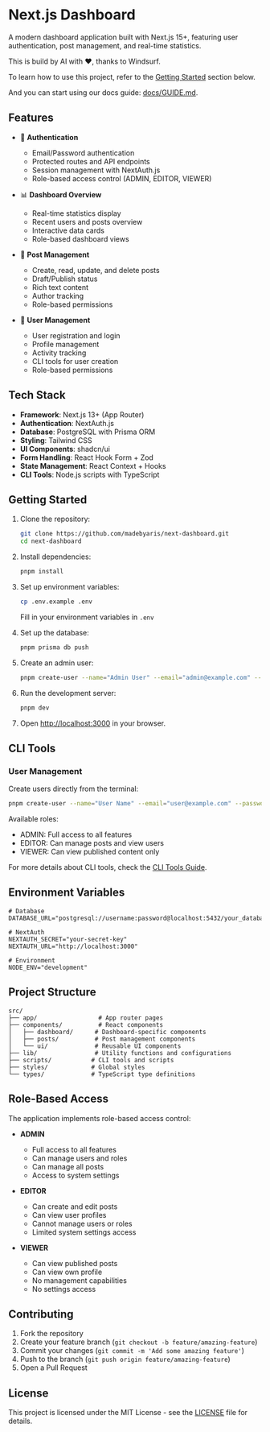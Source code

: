 # Next.js Dashboard

A modern dashboard application built with Next.js 15+, featuring user authentication, post management, and real-time statistics.

This is build by AI with ❤️, thanks to Windsurf.

To learn how to use this project, refer to the [Getting Started](#getting-started) section below.

And you can start using our docs guide:
[docs/GUIDE.md](docs/GUIDE.md).

## Features

- 🔐 **Authentication**
  - Email/Password authentication
  - Protected routes and API endpoints
  - Session management with NextAuth.js
  - Role-based access control (ADMIN, EDITOR, VIEWER)

- 📊 **Dashboard Overview**
  - Real-time statistics display
  - Recent users and posts overview
  - Interactive data cards
  - Role-based dashboard views

- 📝 **Post Management**
  - Create, read, update, and delete posts
  - Draft/Publish status
  - Rich text content
  - Author tracking
  - Role-based permissions

- 👥 **User Management**
  - User registration and login
  - Profile management
  - Activity tracking
  - CLI tools for user creation
  - Role-based permissions

## Tech Stack

- **Framework**: Next.js 13+ (App Router)
- **Authentication**: NextAuth.js
- **Database**: PostgreSQL with Prisma ORM
- **Styling**: Tailwind CSS
- **UI Components**: shadcn/ui
- **Form Handling**: React Hook Form + Zod
- **State Management**: React Context + Hooks
- **CLI Tools**: Node.js scripts with TypeScript

## Getting Started

1. Clone the repository:
   ```bash
   git clone https://github.com/madebyaris/next-dashboard.git
   cd next-dashboard
   ```

2. Install dependencies:
   ```bash
   pnpm install
   ```

3. Set up environment variables:
   ```bash
   cp .env.example .env
   ```
   Fill in your environment variables in `.env`

4. Set up the database:
   ```bash
   pnpm prisma db push
   ```

5. Create an admin user:
   ```bash
   pnpm create-user --name="Admin User" --email="admin@example.com" --password="admin123" --role="ADMIN"
   ```

6. Run the development server:
   ```bash
   pnpm dev
   ```

7. Open [http://localhost:3000](http://localhost:3000) in your browser.

## CLI Tools

### User Management

Create users directly from the terminal:

```bash
pnpm create-user --name="User Name" --email="user@example.com" --password="password" --role="ROLE"
```

Available roles:
- ADMIN: Full access to all features
- EDITOR: Can manage posts and view users
- VIEWER: Can view published content only

For more details about CLI tools, check the [CLI Tools Guide](docs/GUIDE.md#cli-tools).

## Environment Variables

```env
# Database
DATABASE_URL="postgresql://username:password@localhost:5432/your_database_name"

# NextAuth
NEXTAUTH_SECRET="your-secret-key"
NEXTAUTH_URL="http://localhost:3000"

# Environment
NODE_ENV="development"
```

## Project Structure

```
src/
├── app/                 # App router pages
├── components/          # React components
│   ├── dashboard/      # Dashboard-specific components
│   ├── posts/          # Post management components
│   └── ui/             # Reusable UI components
├── lib/                # Utility functions and configurations
├── scripts/           # CLI tools and scripts
├── styles/            # Global styles
└── types/             # TypeScript type definitions
```

## Role-Based Access

The application implements role-based access control:

- **ADMIN**
  - Full access to all features
  - Can manage users and roles
  - Can manage all posts
  - Access to system settings

- **EDITOR**
  - Can create and edit posts
  - Can view user profiles
  - Cannot manage users or roles
  - Limited system settings access

- **VIEWER**
  - Can view published posts
  - Can view own profile
  - No management capabilities
  - No settings access

## Contributing

1. Fork the repository
2. Create your feature branch (`git checkout -b feature/amazing-feature`)
3. Commit your changes (`git commit -m 'Add some amazing feature'`)
4. Push to the branch (`git push origin feature/amazing-feature`)
5. Open a Pull Request

## License

This project is licensed under the MIT License - see the [LICENSE](LICENSE) file for details.
